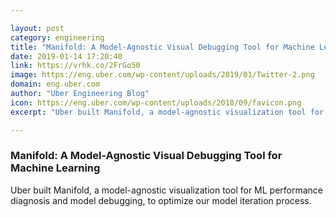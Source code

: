 ```yaml
---

layout: post
category: engineering
title: "Manifold: A Model-Agnostic Visual Debugging Tool for Machine Learning"
date: 2019-01-14 17:20:40
link: https://vrhk.co/2FrGo50
image: https://eng.uber.com/wp-content/uploads/2019/01/Twitter-2.png
domain: eng.uber.com
author: "Uber Engineering Blog"
icon: https://eng.uber.com/wp-content/uploads/2018/09/favicon.png
excerpt: "Uber built Manifold, a model-agnostic visualization tool for ML performance diagnosis and model debugging, to optimize our model iteration process."

---
```


### Manifold: A Model-Agnostic Visual Debugging Tool for Machine Learning

Uber built Manifold, a model-agnostic visualization tool for ML performance diagnosis and model debugging, to optimize our model iteration process.